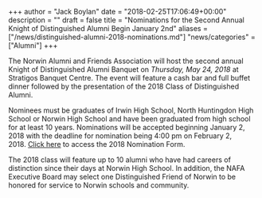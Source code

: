 +++
author = "Jack Boylan"
date = "2018-02-25T17:06:49+00:00"
description = ""
draft = false
title = "Nominations for the Second Annual Knight of Distinguished Alumni Begin January 2nd"
aliases = ["/news/distinguished-alumni-2018-nominations.md"]
"news/categories" = ["Alumni"]
+++

The Norwin Alumni and Friends Association will host the second annual Knight of Distinguished Alumni Banquet on _Thursday, May 24, 2018_ at Stratigos Banquet Centre. The event will feature a cash bar and full buffet dinner followed by the presentation of the 2018 Class of Distinguished Alumni. 

Nominees must be graduates of Irwin High School, North Huntingdon High School or Norwin High School and have been graduated from high school for at least 10 years. Nominations will be accepted beginning January 2, 2018 with the deadline for nomination being 4:00 pm on February 2, 2018. [Click here](https://nsdcf.org/s/nafa-nomination-2018.pdf) to access the 2018 Nomination Form.

The 2018 class will feature up to 10 alumni who have had careers of distinction since their days at Norwin High School. In addition, the NAFA Executive Board may select one Distinguished Friend of Norwin to be honored for service to Norwin schools and community.
